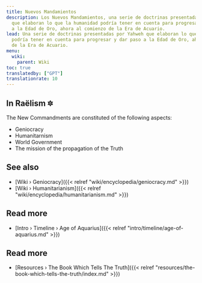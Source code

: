 ```yaml
---
title: Nuevos Mandamientos
description: Los Nuevos Mandamientos, una serie de doctrinas presentadas por Yahweh
  que elaboran lo que la humanidad podría tener en cuenta para progresar y dar paso
  a la Edad de Oro, ahora al comienzo de la Era de Acuario.
lead: Una serie de doctrinas presentadas por Yahweh que elaboran lo que la humanidad
  podría tener en cuenta para progresar y dar paso a la Edad de Oro, ahora al comienzo
  de la Era de Acuario.
menu:
  wiki:
    parent: Wiki
toc: true
translatedby: ["GPT"]
translationrate: 10
---
```


## In Raëlism 🔯

The New Commandments are constituted of the following aspects:

- Geniocracy
- Humanitarnism
- World Government
- The mission of the propagation of the Truth

## See also

- [Wiki › Geniocracy]({{< relref "wiki/encyclopedia/geniocracy.md" >}})
- [Wiki › Humanitarianism]({{< relref "wiki/encyclopedia/humanitarianism.md" >}})

## Read more

- [Intro › Timeline › Age of Aquarius]({{< relref "intro/timeline/age-of-aquarius.md" >}})

## Read more

- [Resources › The Book Which Tells The Truth]({{< relref "resources/the-book-which-tells-the-truth/index.md" >}})
